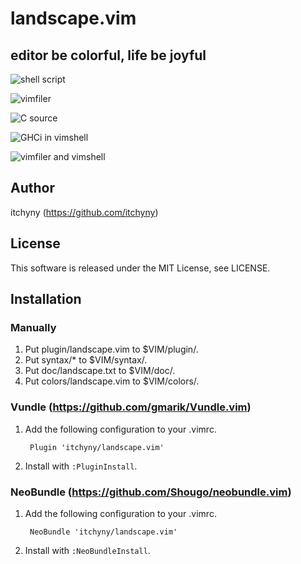 # landscape.vim
## editor be colorful, life be joyful

![shell script](https://raw.githubusercontent.com/wiki/itchyny/landscape.vim/image/1.png)

![vimfiler](https://raw.githubusercontent.com/wiki/itchyny/landscape.vim/image/2.png)

![C source](https://raw.githubusercontent.com/wiki/itchyny/landscape.vim/image/3.png)

![GHCi in vimshell](https://raw.githubusercontent.com/wiki/itchyny/landscape.vim/image/4.png)

![vimfiler and vimshell](https://raw.githubusercontent.com/wiki/itchyny/landscape.vim/image/5.png)

## Author
itchyny (https://github.com/itchyny)

## License
This software is released under the MIT License, see LICENSE.

## Installation
### Manually
1. Put plugin/landscape.vim to $VIM/plugin/.
2. Put syntax/\* to $VIM/syntax/.
3. Put doc/landscape.txt to $VIM/doc/.
4. Put colors/landscape.vim to $VIM/colors/.

### Vundle (https://github.com/gmarik/Vundle.vim)
1. Add the following configuration to your .vimrc.

        Plugin 'itchyny/landscape.vim'

2. Install with `:PluginInstall`.

### NeoBundle (https://github.com/Shougo/neobundle.vim)
1. Add the following configuration to your .vimrc.

        NeoBundle 'itchyny/landscape.vim'

2. Install with `:NeoBundleInstall`.

